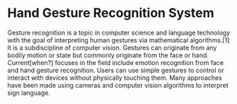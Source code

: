 # Hand Gesture Recognition System
 Gesture recognition is a topic in computer science and language technology with the goal of interpreting human gestures via mathematical algorithms.[1] It is a subdiscipline of computer vision. Gestures can originate from any bodily motion or state but commonly originate from the face or hand. Current[when?] focuses in the field include emotion recognition from face and hand gesture recognition. Users can use simple gestures to control or interact with devices without physically touching them. Many approaches have been made using cameras and computer vision algorithms to interpret sign language.
